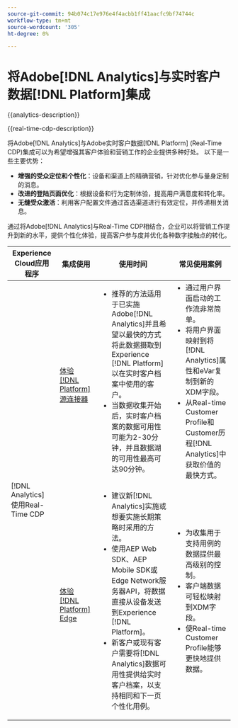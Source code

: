 ```yaml
---
source-git-commit: 94b074c17e976e4f4acbb1ff41aacfc9bf74744c
workflow-type: tm+mt
source-wordcount: '305'
ht-degree: 0%

---
```



# 将Adobe[!DNL Analytics]与实时客户数据[!DNL Platform]集成

{{analytics-description}}

{{real-time-cdp-description}}

将Adobe[!DNL Analytics]与Adobe实时客户数据[!DNL Platform] (Real-Time CDP)集成可以为希望增强其客户体验和营销工作的企业提供多种好处。 以下是一些主要优势：

+ **增强的受众定位和个性化**：设备和渠道上的精确营销，针对优化参与量身定制的消息。
+ **改进的登陆页面优化**：根据设备和行为定制体验，提高用户满意度和转化率。
+ **无缝受众激活**：利用客户配置文件通过首选渠道进行有效定位，并传递相关消息。

通过将Adobe[!DNL Analytics]与Real-Time CDP相结合，企业可以将营销工作提升到新的水平，提供个性化体验，提高客户参与度并优化各种数字接触点的转化。

<table>
    <thead>
        <tr>
            <th>Experience Cloud应用程序</th>
            <th>集成使用</th>
            <th>使用时间</th>
            <th>常见使用案例</th>
        </tr>
    </thead>
    <tr>
        <td rowspan="2">[!DNL Analytics] 使用Real-Time CDP</td>
        <td><a href="../../integrations/tutorials/analytics-rtcdp/experience-platform-source-connector.md" target="_blank" rel="noreferrer">体验[!DNL Platform]源连接器</a></td>
        <td>
            <ul style="margin-top: 0;">
                <li>推荐的方法适用于已实施Adobe[!DNL Analytics]并且希望以最快的方式将此数据摄取到Experience [!DNL Platform]以在实时客户档案中使用的客户。</li>
                <li>当数据收集开始后，实时客户档案的数据可用性可能为2-30分钟，并且数据湖的可用性最高可达90分钟。</li>
            </ul>
        </td>
        <td>
            <ul style="margin-top: 0;">
                <li>通过用户界面启动的工作流非常简单。</li>
                <li>将用户界面映射到将[!DNL Analytics]属性和eVar复制到新的XDM字段。</li>
                <li>从Real-time Customer Profile和Customer历程[!DNL Analytics]中获取价值的最快方式。</li>
            </ul>
        </td>
    </tr>
    <tr>
       <td><a href="../../integrations/tutorials/analytics-rtcdp/experience-platform-edge.md" target="_blank" rel="noreferrer">体验[!DNL Platform] Edge</a></td>
        <td>
            <ul style="margin-top: 0;">
                <li>建议新[!DNL Analytics]实施或想要实施长期策略时采用的方法。</li>
                <li>使用AEP Web SDK、AEP Mobile SDK或Edge Network服务器API，将数据直接从设备发送到Experience [!DNL Platform]。</li>
                <li>新客户或现有客户需要将[!DNL Analytics]数据可用性提供给实时客户档案，以支持相同和下一页个性化用例。</li>
            </ul>
        </td>
        <td>
            <ul style="margin-top: 0;">
                <li>为收集用于支持用例的数据提供最高级别的控制。</li>
                <li>客户端数据可轻松映射到XDM字段。</li>
                <li>使Real-time Customer Profile能够更快地提供数据。</li>
            </ul>
        </td>
    </tr>            
</table>
